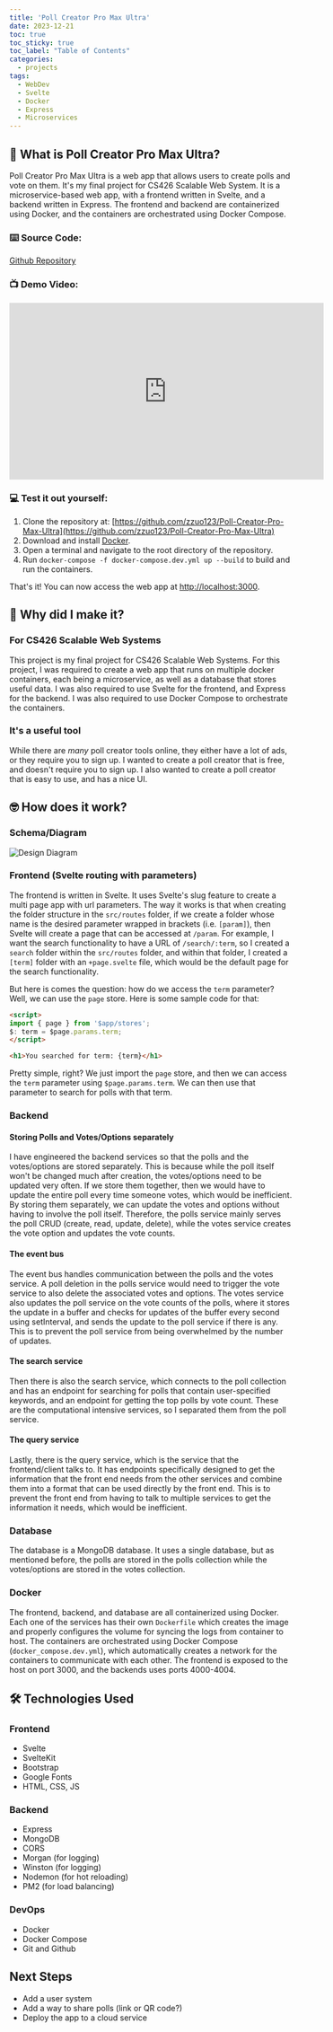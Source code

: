 ```yaml
---
title: 'Poll Creator Pro Max Ultra'
date: 2023-12-21
toc: true
toc_sticky: true
toc_label: "Table of Contents"
categories:
  - projects
tags:
  - WebDev
  - Svelte
  - Docker
  - Express
  - Microservices
---
```


## :thinking: What is Poll Creator Pro Max Ultra?

Poll Creator Pro Max Ultra is a web app that allows users to create polls and vote on them. It's my final project for CS426 Scalable Web System. It is a microservice-based web app, with a frontend written in Svelte, and a backend written in Express. The frontend and backend are containerized using Docker, and the containers are orchestrated using Docker Compose.

### :keyboard: Source Code:

[Github Repository](https://github.com/zzuo123/Poll-Creator-Pro-Max-Ultra)

### :tv: Demo Video:
<iframe width="560" height="315" src="https://www.youtube.com/embed/RUrfHlBX4GQ?si=-_EUXqqUiBqM8g8C" title="YouTube video player" frameborder="0" allow="accelerometer; autoplay; clipboard-write; encrypted-media; gyroscope; picture-in-picture; web-share" allowfullscreen></iframe>

### :computer: Test it out yourself:

1. Clone the repository at: [https://github.com/zzuo123/Poll-Creator-Pro-Max-Ultra](https://github.com/zzuo123/Poll-Creator-Pro-Max-Ultra)
2. Download and install [Docker](https://www.docker.com/products/docker-desktop).
3. Open a terminal and navigate to the root directory of the repository.
4. Run `docker-compose -f docker-compose.dev.yml up --build` to build and run the containers.

That's it! You can now access the web app at [http://localhost:3000](http://localhost:3000).


## :thinking: Why did I make it?

### For CS426 Scalable Web Systems

This project is my final project for CS426 Scalable Web Systems. For this project, I was required to create a web app that runs on multiple docker containers, each being a microservice, as well as a database that stores useful data. I was also required to use Svelte for the frontend, and Express for the backend. I was also required to use Docker Compose to orchestrate the containers.

### It's a useful tool

While there are *many* poll creator tools online, they either have a lot of ads, or they require you to sign up. I wanted to create a poll creator that is free, and doesn't require you to sign up. I also wanted to create a poll creator that is easy to use, and has a nice UI.




## :nerd_face: How does it work?

### Schema/Diagram

![Design Diagram](https://i.ibb.co/3SC17p2/20231207-220144.jpg)

### Frontend (Svelte routing with parameters)

The frontend is written in Svelte. It uses Svelte's slug feature to create a multi page app with url parameters. The way it works is that when creating the folder structure in the `src/routes` folder, if we create a folder whose name is the desired parameter wrapped in brackets (i.e. `[param]`), then Svelte will create a page that can be accessed at `/param`. For example, I want the search functionality to have a URL of `/search/:term`, so I created a `search` folder within the `src/routes` folder, and within that folder, I created a `[term]` folder with an `+page.svelte` file, which would be the default page for the search functionality.

But here is comes the question: how do we access the `term` parameter? Well, we can use the `page` store. Here is some sample code for that:
    
```html
<script>
import { page } from '$app/stores';
$: term = $page.params.term;
</script>

<h1>You searched for term: {term}</h1>
```
Pretty simple, right? We just import the `page` store, and then we can access the `term` parameter using `$page.params.term`. We can then use that parameter to search for polls with that term.

### Backend

#### Storing Polls and Votes/Options separately

I have engineered the backend services so that the polls and the votes/options are stored separately. This is because while the poll itself won't be changed much after creation, the votes/options need to be updated very often. If we store them together, then we would have to update the entire poll every time someone votes, which would be inefficient. By storing them separately, we can update the votes and options without having to involve the poll itself. Therefore, the polls service mainly serves the poll CRUD (create, read, update, delete), while the votes service creates the vote option and updates the vote counts. 

#### The event bus

The event bus handles communication between the polls and the votes service. A poll deletion in the polls service would need to trigger the vote service to also delete the associated votes and options. The votes service also updates the poll service on the vote counts of the polls, where it stores the update in a buffer and checks for updates of the buffer every second using setInterval, and sends the update to the poll service if there is any. This is to prevent the poll service from being overwhelmed by the number of updates. 

#### The search service

Then there is also the search service, which connects to the poll collection and has an endpoint for searching for polls that contain user-specified keywords, and an endpoint for getting the top polls by vote count. These are the computational intensive services, so I separated them from the poll service.

#### The query service

Lastly, there is the query service, which is the service that the frontend/client talks to. It has endpoints specifically designed to get the information that the front end needs from the other services and combine them into a format that can be used directly by the front end. This is to prevent the front end from having to talk to multiple services to get the information it needs, which would be inefficient. 

### Database

The database is a MongoDB database. It uses a single database, but as mentioned before, the polls are stored in the polls collection while the votes/options are stored in the votes collection.

### Docker

The frontend, backend, and database are all containerized using Docker. Each one of the services has their own `Dockerfile` which creates the image and properly configures the volume for syncing the logs from container to host. The containers are orchestrated using Docker Compose (`docker_compose.dev.yml`), which automatically creates a network for the containers to communicate with each other. The frontend is exposed to the host on port 3000, and the backends uses ports 4000-4004. 


## :hammer_and_wrench: Technologies Used

### Frontend

- Svelte
- SvelteKit
- Bootstrap
- Google Fonts
- HTML, CSS, JS

### Backend

- Express
- MongoDB
- CORS
- Morgan (for logging)
- Winston (for logging)
- Nodemon (for hot reloading)
- PM2 (for load balancing)

### DevOps

- Docker
- Docker Compose
- Git and Github

## Next Steps

- Add a user system
- Add a way to share polls (link or QR code?)
- Deploy the app to a cloud service